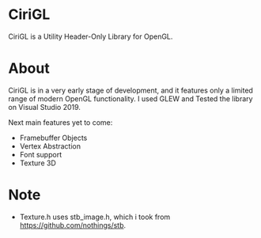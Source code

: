 # CiriGL
CiriGL is a Utility Header-Only Library for OpenGL.

# About
CiriGL is in a very early stage of development, and it features only a limited range of modern OpenGL functionality.
I used GLEW and Tested the library on Visual Studio 2019. 

Next main features yet to come: 
- Framebuffer Objects
- Vertex Abstraction
- Font support
- Texture 3D 

# Note 
* Texture.h uses stb_image.h, which i took from https://github.com/nothings/stb.

